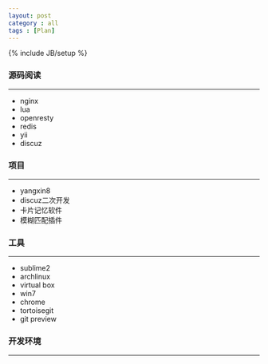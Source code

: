 ```yaml
---
layout: post
category : all
tags : [Plan]
---
```

{% include JB/setup %}

### 源码阅读
___________________________________________________
* nginx
* lua
* openresty
* redis
* yii
* discuz
### 项目
___________________________________________________
* yangxin8
* discuz二次开发
* 卡片记忆软件
* 模糊匹配插件
### 工具
___________________________________________________
* sublime2
* archlinux
* virtual box
* win7
* chrome
* tortoisegit
* git preview
### 开发环境
___________________________________________________
